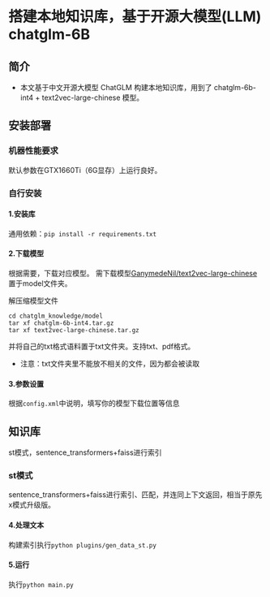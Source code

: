 # 搭建本地知识库，基于开源大模型(LLM) chatglm-6B

## 简介
- 本文基于中文开源大模型 ChatGLM 构建本地知识库，用到了 chatglm-6b-int4 + text2vec-large-chinese 模型。
  

## 安装部署
### 机器性能要求
默认参数在GTX1660Ti（6G显存）上运行良好。

### 自行安装
#### 1.安装库
通用依赖：```pip install -r requirements.txt```

#### 2.下载模型
根据需要，下载对应模型。
需下载模型[GanymedeNil/text2vec-large-chinese](https://huggingface.co/GanymedeNil/text2vec-large-chinese)置于model文件夹。


解压缩模型文件
```
cd chatglm_knowledge/model
tar xf chatglm-6b-int4.tar.gz
tar xf text2vec-large-chinese.tar.gz
```

并将自己的txt格式语料置于txt文件夹。支持txt、pdf格式。
- 注意：txt文件夹里不能放不相关的文件，因为都会被读取

#### 3.参数设置
根据`config.xml`中说明，填写你的模型下载位置等信息

## 知识库
st模式，sentence_transformers+faiss进行索引

### st模式
sentence_transformers+faiss进行索引、匹配，并连同上下文返回，相当于原先x模式升级版。

#### 4.处理文本
构建索引执行```python plugins/gen_data_st.py```

#### 5.运行
执行```python main.py```
